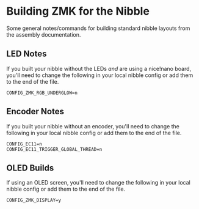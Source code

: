 # Building ZMK for the Nibble

Some general notes/commands for building standard nibble layouts from the assembly documentation.

## LED Notes

If you built your nibble without the LEDs _and_ are using a nice!nano board, you'll need to change the following in your local nibble config or add them to the end of the file.

```
CONFIG_ZMK_RGB_UNDERGLOW=n
```

## Encoder Notes

If you built your nibble without an encoder, you'll need to change the following in your local nibble config or add them to the end of the file.

```
CONFIG_EC11=n
CONFIG_EC11_TRIGGER_GLOBAL_THREAD=n
```

## OLED Builds

If using an OLED screen, you'll need to change the following in your local nibble config or add them to the end of the file.

```
CONFIG_ZMK_DISPLAY=y
```
